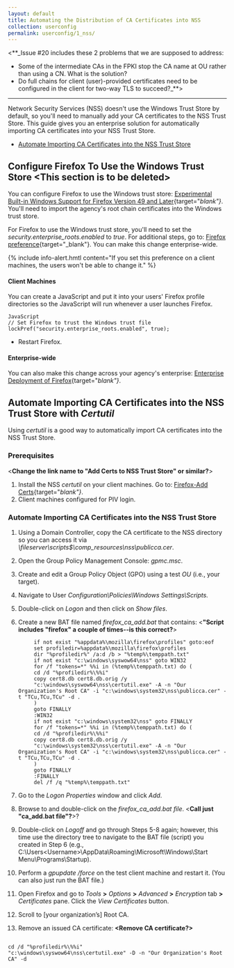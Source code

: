 ```yaml
---
layout: default
title: Automating the Distribution of CA Certificates into NSS
collection: userconfig
permalink: userconfig/1_nss/
---
```

<**_Issue #20 includes these 2 problems that we are supposed to address: 
* Some of the intermediate CAs in the FPKI stop the CA name at OU rather than using a CN. What is the solution?
* Do full chains for client (user)-provided certificates need to be configured in the client for two-way TLS to succeed?_**>
-----------

Network Security Services (NSS) doesn't use the Windows Trust Store by default, so you'll need to manually add your CA certificates to the NSS Trust Store. This guide gives you an enterprise solution for automatically importing CA certificates into your NSS Trust Store.

* [Automate Importing CA Certificates into the NSS Trust Store](#automate-importing-ca-certificates-into-the-nss-trust-store-with-certutil)

## Configure Firefox To Use the Windows Trust Store <**This section is to be deleted**>

You can configure Firefox to use the Windows trust store: [Experimental Built-in Windows Support for Firefox Version 49 and Later](https://wiki.mozilla.org/CA:AddRootToFirefox){target="_blank"}_. You'll need to import the agency's root chain certificates into the Windows trust store.

For Firefox to use the Windows trust store, you'll need to set the _security.enterprise_roots.enabled_ to _true_. For additional steps, go to:  [Firefox preference](https://developer.mozilla.org/en-US/docs/Mozilla/Preferences/A_brief_guide_to_Mozilla_preferences){target="_blank"}. You can make this change enterprise-wide.

{% include info-alert.hmtl content="If you set this preference on a client machines, the users won't be able to change it." %}

#### Client Machines <!--Enterprise-management solution needed per Issue #20 thread. Per LaChelle on 10/10, no JavaScript.-->

You can create a JavaScript and put it into your users' Firefox profile directories so the JavaScript will run whenever a user launches Firefox.

```
JavaScript
// Set Firefox to trust the Windows trust file
lockPref("security.enterprise_roots.enabled", true);
```
* Restart Firefox.

#### Enterprise-wide 

You can also make this change across your agency's enterprise: [Enterprise Deployment of Firefox](https://developer.mozilla.org/en-US/Firefox/Enterprise_deployment){target="_blank"}_.

## Automate Importing CA Certificates into the NSS Trust Store with _Certutil_

Using _certutil_ is a good way to automatically import CA certificates into the NSS Trust Store.

### Prerequisites
<**Change the link name to "Add Certs to NSS Trust Store" or similar?**>
1. Install the NSS _certutil_ on your client machines. Go to: [Firefox-Add Certs](https://github.com/christian-korneck/firefox_add-certs/releases){target="_blank"}_. 
2. Client machines configured for PIV login.  

### Automate Importing CA Certificates into the NSS Trust Store

1. Using a Domain Controller, copy the CA certificate to the NSS directory so you can access it via _\\fileserver\scripts$\comp_resources\nss\publicca.cer_.
2. Open the Group Policy Management Console: _gpmc.msc_. 
3. Create and edit a Group Policy Object (GPO) using a test _OU_ (i.e., your target).
4. Navigate to User _Configuration\Policies\Windows Settings\Scripts\._ 
5. Double-click on _Logon_ and then click on _Show files_.
6. Create a new BAT file named _firefox_ca_add.bat_ that contains:  <**"Script includes "firefox" a couple of times--is this correct?**>

            if not exist "%appdata%\mozilla\firefox\profiles" goto:eof
            set profiledir=%appdata%\mozilla\firefox\profiles
            dir "%profiledir%" /a:d /b > "%temp%\temppath.txt"
            if not exist "c:\windows\syswow64\nss" goto WIN32
            for /f "tokens=*" %%i in (%temp%\temppath.txt) do (
            cd /d "%profiledir%\%%i"
            copy cert8.db cert8.db.orig /y
            "c:\windows\syswow64\nss\certutil.exe" -A -n "Our Organization's Root CA" -i "c:\windows\system32\nss\publicca.cer" -t "TCu,TCu,TCu" -d . 
            )
            goto FINALLY
            :WIN32
            if not exist "c:\windows\system32\nss" goto FINALLY
            for /f "tokens=*" %%i in (%temp%\temppath.txt) do (
            cd /d "%profiledir%\%%i"
            copy cert8.db cert8.db.orig /y
            "c:\windows\system32\nss\certutil.exe" -A -n "Our Organization's Root CA" -i "c:\windows\system32\nss\publicca.cer" -t "TCu,TCu,TCu" -d . 
            )
            goto FINALLY
            :FINALLY
            del /f /q "%temp%\temppath.txt"

7. Go to the _Logon Properties_ window and click _Add_.
8. Browse to and double-click on the _firefox_ca_add.bat file_. <**Call just "ca_add.bat file"?**>?
9. Double-click on _Logoff_ and go through Steps 5-8 again; however, this time use the directory tree to navigate to the BAT file (script) you created in Step 6 (e.g., C:\Users\<Username>\AppData\Roaming\Microsoft\Windows\Start Menu\Programs\Startup). 
10. Perform a _gpupdate /force_ on the test client machine and restart it. (You can also just run the BAT file.)
11. Open Firefox and go to _Tools_ **>** _Options_ **>** _Advanced_ **>** _Encryption_ tab **>** _Certificates_ pane. Click the _View Certificates_ button. 
12. Scroll to [your organization’s] Root CA.
13. Remove an issued CA certificate: **<Remove CA certificate?>**

```

cd /d "%profiledir%\%%i"
"c:\windows\syswow64\nss\certutil.exe" -D -n "Our Organization's Root CA" -d 
```
